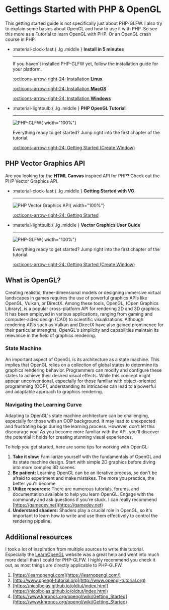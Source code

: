 # Gettings Started with PHP & OpenGL 

This getting started guide is not specifically just about PHP-GLFW. I also try to explain some basics about OpenGL and how to use it with PHP.
So see this more as a Tutorial to learn OpenGL with PHP. Or an OpenGL crash course in PHP.

<div class="grid cards" markdown>

-   :material-clock-fast:{ .lg .middle } __Install in 5 minutes__

    ---

    If you haven't installed PHP-GLFW yet, follow the installation guide for your platform.

    [:octicons-arrow-right-24: Installation **Linux**](./installation/install-linux.md)

    [:octicons-arrow-right-24: Installation **MacOS**](./installation/install-macos.md)
    
    [:octicons-arrow-right-24: Installation **Windows**](./installation/install-windows.md)

-   :material-lightbulb:{ .lg .middle } __PHP OpenGL Tutorial__

    ---

    ![PHP-GLFW](./../docs-assets/php-glfw/getting_started/basic_pipeline.png){ width="100%"}

    Everything ready to get started? Jump right into the first chapter of the tutorial.

    [:octicons-arrow-right-24: Getting Started (Create Window)](./window-creation.md)
</div>

## PHP Vector Graphics API

Are you looking for the **HTML Canvas** inspired API for PHP? Check out the PHP Vector Graphics API.

<div class="grid cards" markdown>

-   :material-clock-fast:{ .lg .middle } __Getting Started with VG__

    ---

    ![PHP Vector Graphics API](./../docs-assets/php-glfw/getting_started/vg_example.jpg){ width="100%"}

    [:octicons-arrow-right-24: Getting Started](./../user-guide/vector-graphics/creating_a_vgcontext.md)

-   :material-lightbulb:{ .lg .middle } __Vector Graphics User Guide__

    ---

    ![PHP-GLFW](./../docs-assets/php-glfw/getting_started/basic_pipeline.png){ width="100%"}

    Everything ready to get started? Jump right into the first chapter of the tutorial.

    [:octicons-arrow-right-24: Getting Started (Create Window)](./window-creation.md)
</div>



## What is OpenGL?

Creating realistic, three-dimensional models or designing immersive virtual landscapes in games requires the use of powerful graphics APIs like OpenGL, Vulkan, or DirectX. Among these tools, OpenGL, (Open Graphics Library), is a popular cross-platform API for rendering 2D and 3D graphics. It has been employed in various applications, ranging from gaming and computer-aided design (CAD) to scientific visualizations. Although rendering APIs such as Vulkan and DirectX have also gained prominence for their particular strengths, OpenGL's simplicity and capabilities maintain its relevance in the field of graphics rendering.

### State Machine

An important aspect of OpenGL is its architecture as a state machine. This implies that OpenGL relies on a collection of global states to determine its graphics rendering behavior. Programmers can modify and configure these states to achieve their desired visual effects. While this concept might appear unconventional, especially for those familiar with object-oriented programming (OOP), understanding its intricacies can lead to a powerful and adaptable approach to graphics rendering.

### Navigating the Learning Curve

Adapting to OpenGL's state machine architecture can be challenging, especially for those with an OOP background. It may lead to unexpected and frustrating bugs during the learning process. However, don't let this discourage you! As you become more familiar with the API, you'll discover the potential it holds for creating stunning visual experiences.

To help you get started, here are some tips for working with OpenGL:

1. **Take it slow:** Familiarize yourself with the fundamentals of OpenGL and its state machine design. Start with simple 2D graphics before diving into more complex 3D scenes.
2. **Be patient:** Learning OpenGL can be an iterative process, so don't be afraid to experiment and make mistakes. The more you practice, the better you'll become.
3. **Utilize resources:** There are numerous tutorials, forums, and documentation available to help you learn OpenGL. Engage with the community and ask questions if you're stuck.
   I can really recommend [https://gamedev.net](https://gamedev.net)
4. **Understand shaders:** Shaders play a crucial role in OpenGL, so it's important to learn how to write and use them effectively to control the rendering pipeline.


## Additional resources 

I took a lot of inspiration from multiple sources to write this tutorial. Especially the [LearnOpenGL](https://learnopengl.com/) website was a great help and went into much more detail than I could for PHP-GLFW. I highly recommend you check it out, as most things are directly applicable to PHP-GLFW.

 1. [https://learnopengl.com](https://learnopengl.com/)
 2. [http://www.opengl-tutorial.org](http://www.opengl-tutorial.org)
 3. [https://nicolbolas.github.io/oldtut/index.html](https://nicolbolas.github.io/oldtut/index.html)
 2. [https://www.khronos.org/opengl/wiki/Getting_Started](https://www.khronos.org/opengl/wiki/Getting_Started)
